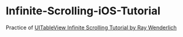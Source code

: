 # Infinite-Scrolling-iOS-Tutorial
Practice of [UITableView Infinite Scrolling Tutorial by Ray Wenderlich][1]

[1]: https://www.raywenderlich.com/5786-uitableview-infinite-scrolling-tutorial#toc-anchor-001




